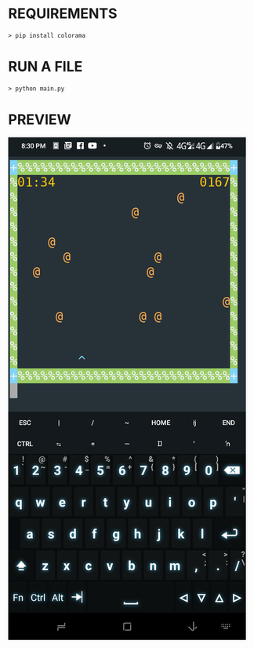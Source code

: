 # REQUIREMENTS
```
> pip install colorama
```
# RUN A FILE
```
> python main.py
```
# PREVIEW
<img src="Screenshot_20210726-203007.png">
